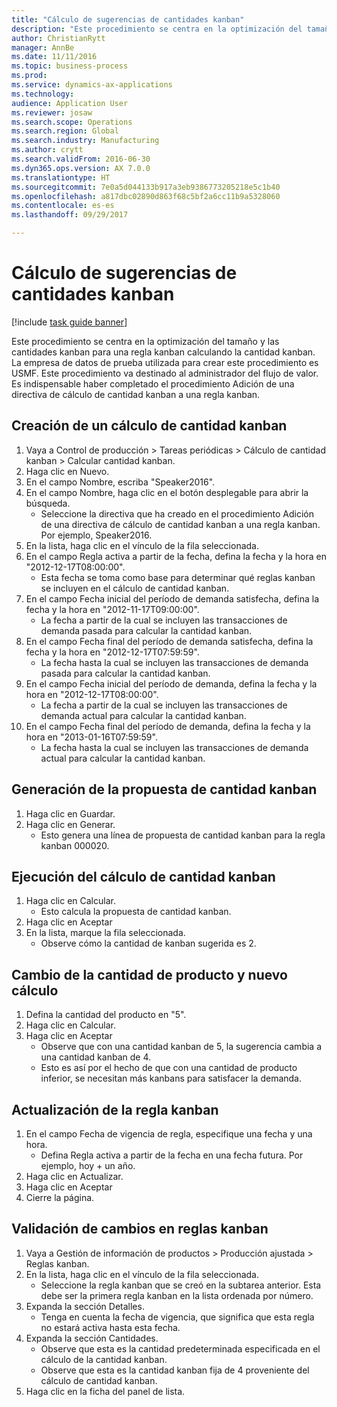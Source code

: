 ```yaml
--- 
title: "Cálculo de sugerencias de cantidades kanban"
description: "Este procedimiento se centra en la optimización del tamaño y las cantidades kanban para una regla kanban calculando la cantidad kanban."
author: ChristianRytt
manager: AnnBe
ms.date: 11/11/2016
ms.topic: business-process
ms.prod: 
ms.service: dynamics-ax-applications
ms.technology: 
audience: Application User
ms.reviewer: josaw
ms.search.scope: Operations
ms.search.region: Global
ms.search.industry: Manufacturing
ms.author: crytt
ms.search.validFrom: 2016-06-30
ms.dyn365.ops.version: AX 7.0.0
ms.translationtype: HT
ms.sourcegitcommit: 7e0a5d044133b917a3eb9386773205218e5c1b40
ms.openlocfilehash: a817dbc02890d863f68c5bf2a6cc11b9a5328060
ms.contentlocale: es-es
ms.lasthandoff: 09/29/2017

---
```

# <a name="calculate-kanban-quantity-suggestions"></a>Cálculo de sugerencias de cantidades kanban

[!include [task guide banner](../../includes/task-guide-banner.md)]

Este procedimiento se centra en la optimización del tamaño y las cantidades kanban para una regla kanban calculando la cantidad kanban. La empresa de datos de prueba utilizada para crear este procedimiento es USMF. Este procedimiento va destinado al administrador del flujo de valor. Es indispensable haber completado el procedimiento Adición de una directiva de cálculo de cantidad kanban a una regla kanban.


## <a name="create-a-kanban-quantity-calculation"></a>Creación de un cálculo de cantidad kanban
1. Vaya a Control de producción > Tareas periódicas > Cálculo de cantidad kanban > Calcular cantidad kanban.
2. Haga clic en Nuevo.
3. En el campo Nombre, escriba "Speaker2016".
4. En el campo Nombre, haga clic en el botón desplegable para abrir la búsqueda.
    * Seleccione la directiva que ha creado en el procedimiento Adición de una directiva de cálculo de cantidad kanban a una regla kanban. Por ejemplo, Speaker2016.  
5. En la lista, haga clic en el vínculo de la fila seleccionada.
6. En el campo Regla activa a partir de la fecha, defina la fecha y la hora en "2012-12-17T08:00:00".
    * Esta fecha se toma como base para determinar qué reglas kanban se incluyen en el cálculo de cantidad kanban.  
7. En el campo Fecha inicial del período de demanda satisfecha, defina la fecha y la hora en "2012-11-17T09:00:00".
    * La fecha a partir de la cual se incluyen las transacciones de demanda pasada para calcular la cantidad kanban.  
8. En el campo Fecha final del período de demanda satisfecha, defina la fecha y la hora en "2012-12-17T07:59:59".
    * La fecha hasta la cual se incluyen las transacciones de demanda pasada para calcular la cantidad kanban.  
9. En el campo Fecha inicial del período de demanda, defina la fecha y la hora en "2012-12-17T08:00:00".
    * La fecha a partir de la cual se incluyen las transacciones de demanda actual para calcular la cantidad kanban.  
10. En el campo Fecha final del período de demanda, defina la fecha y la hora en "2013-01-16T07:59:59".
    * La fecha hasta la cual se incluyen las transacciones de demanda actual para calcular la cantidad kanban.  

## <a name="generate-kanban-quantity-proposal"></a>Generación de la propuesta de cantidad kanban
1. Haga clic en Guardar.
2. Haga clic en Generar.
    * Esto genera una línea de propuesta de cantidad kanban para la regla kanban 000020.  

## <a name="run-kanban-quantity-calculation"></a>Ejecución del cálculo de cantidad kanban
1. Haga clic en Calcular.
    * Esto calcula la propuesta de cantidad kanban.  
2. Haga clic en Aceptar
3. En la lista, marque la fila seleccionada.
    * Observe cómo la cantidad de kanban sugerida es 2.  

## <a name="change-product-quantity-and-calculate-again"></a>Cambio de la cantidad de producto y nuevo cálculo
1. Defina la cantidad del producto en "5".
2. Haga clic en Calcular.
3. Haga clic en Aceptar
    * Observe que con una cantidad kanban de 5, la sugerencia cambia a una cantidad kanban de 4.  
    * Esto es así por el hecho de que con una cantidad de producto inferior, se necesitan más kanbans para satisfacer la demanda.  

## <a name="update-kanban-rule"></a>Actualización de la regla kanban
1. En el campo Fecha de vigencia de regla, especifique una fecha y una hora.
    * Defina Regla activa a partir de la fecha en una fecha futura. Por ejemplo, hoy + un año.  
2. Haga clic en Actualizar.
3. Haga clic en Aceptar
4. Cierre la página.

## <a name="validate-change-on-kanban-rule"></a>Validación de cambios en reglas kanban
1. Vaya a Gestión de información de productos > Producción ajustada > Reglas kanban.
2. En la lista, haga clic en el vínculo de la fila seleccionada.
    * Seleccione la regla kanban que se creó en la subtarea anterior. Esta debe ser la primera regla kanban en la lista ordenada por número.  
3. Expanda la sección Detalles.
    * Tenga en cuenta la fecha de vigencia, que significa que esta regla no estará activa hasta esta fecha.  
4. Expanda la sección Cantidades.
    * Observe que esta es la cantidad predeterminada especificada en el cálculo de la cantidad kanban.  
    * Observe que esta es la cantidad kanban fija de 4 proveniente del cálculo de cantidad kanban.  
5. Haga clic en la ficha del panel de lista.


